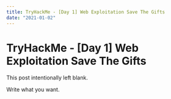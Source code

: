 ```yaml
---
title: TryHackMe - [Day 1] Web Exploitation Save The Gifts
date: "2021-01-02"
---
```


# TryHackMe - [Day 1] Web Exploitation Save The Gifts

<!-- more -->

This post intentionally left blank.

Write what you want.
